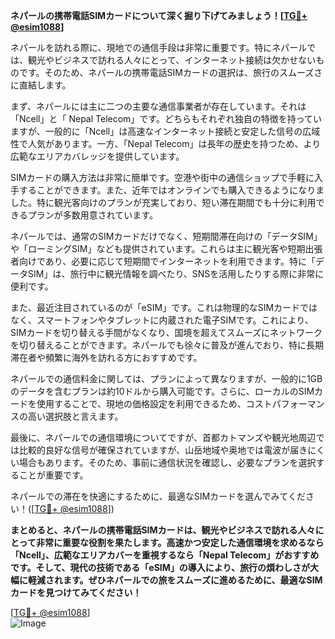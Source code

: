 **ネパールの携帯電話SIMカードについて深く掘り下げてみましょう！[[TG💪+ @esim1088](https://t.me/s/esim1088)]**

ネパールを訪れる際に、現地での通信手段は非常に重要です。特にネパールでは、観光やビジネスで訪れる人々にとって、インターネット接続は欠かせないものです。そのため、ネパールの携帯電話SIMカードの選択は、旅行のスムーズさに直結します。

まず、ネパールには主に二つの主要な通信事業者が存在しています。それは「Ncell」と「 Nepal Telecom」です。どちらもそれぞれ独自の特徴を持っていますが、一般的に「Ncell」は高速なインターネット接続と安定した信号の広域性で人気があります。一方、「Nepal Telecom」は長年の歴史を持つため、より広範なエリアカバレッジを提供しています。

SIMカードの購入方法は非常に簡単です。空港や街中の通信ショップで手軽に入手することができます。また、近年ではオンラインでも購入できるようになりました。特に観光客向けのプランが充実しており、短い滞在期間でも十分に利用できるプランが多数用意されています。

ネパールでは、通常のSIMカードだけでなく、短期間滞在向けの「データSIM」や「ローミングSIM」なども提供されています。これらは主に観光客や短期出張者向けであり、必要に応じて短期間でインターネットを利用できます。特に「データSIM」は、旅行中に観光情報を調べたり、SNSを活用したりする際に非常に便利です。

また、最近注目されているのが「eSIM」です。これは物理的なSIMカードではなく、スマートフォンやタブレットに内蔵された電子SIMです。これにより、SIMカードを切り替える手間がなくなり、国境を超えてスムーズにネットワークを切り替えることができます。ネパールでも徐々に普及が進んでおり、特に長期滞在者や頻繁に海外を訪れる方におすすめです。

ネパールでの通信料金に関しては、プランによって異なりますが、一般的に1GBのデータを含むプランは約10ドルから購入可能です。さらに、ローカルのSIMカードを使用することで、現地の価格設定を利用できるため、コストパフォーマンスの高い選択肢と言えます。

最後に、ネパールでの通信環境についてですが、首都カトマンズや観光地周辺では比較的良好な信号が確保されていますが、山岳地域や奥地では電波が届きにくい場合もあります。そのため、事前に通信状況を確認し、必要なプランを選択することが重要です。

ネパールでの滞在を快適にするために、最適なSIMカードを選んでみてください！([[TG💪+ @esim1088](https://t.me/s/esim1088)])

**まとめると、ネパールの携帯電話SIMカードは、観光やビジネスで訪れる人々にとって非常に重要な役割を果たします。高速かつ安定した通信環境を求めるなら「Ncell」、広範なエリアカバーを重視するなら「Nepal Telecom」がおすすめです。そして、現代の技術である「eSIM」の導入により、旅行の煩わしさが大幅に軽減されます。ぜひネパールでの旅をスムーズに進めるために、最適なSIMカードを見つけてみてください！**

[[TG💪+ @esim1088](https://t.me/s/esim1088)]  
![Image](https://i.postimg.cc/Y0z9fWf4/image.png)